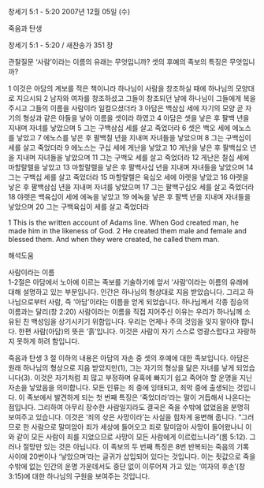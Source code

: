 창세기 5:1 - 5:20 
2007년 12월 05일 (수)

죽음과 탄생



창세기 5:1 - 5:20 / 새찬송가 351 장


관찰질문
‘사람’이라는 이름의 유래는 무엇입니까?
셋의 후예의 족보의 특징은 무엇입니까? 

1 이것은 아담의 계보를 적은 책이니라 하나님이 사람을 창조하실 때에 하나님의 모양대로 지으시되 2 남자와 여자를 창조하셨고 그들이 창조되던 날에 하나님이 그들에게 복을 주시고 그들의 이름을 사람이라 일컬으셨더라 3 아담은 백삼십 세에 자기의 모양 곧 자기의 형상과 같은 아들을 낳아 이름을 셋이라 하였고 4 아담은 셋을 낳은 후 팔백 년을 지내며 자녀를 낳았으며 5 그는 구백삼십 세를 살고 죽었더라 6 셋은 백오 세에 에노스를 낳았고 7 에노스를 낳은 후 팔백칠 년을 지내며 자녀들을 낳았으며 8 그는 구백십이 세를 살고 죽었더라 
9 에노스는 구십 세에 게난을 낳았고 10 게난을 낳은 후 팔백십오 년을 지내며 자녀들을 낳았으며 11 그는 구백오 세를 살고 죽었더라 12 게난은 칠십 세에 마할랄렐을 낳았고 13 마할랄렐을 낳은 후 팔백사십 년을 지내며 자녀들을 낳았으며 14 그는 구백십 세를 살고 죽었더라 
15 마할랄렐은 육십오 세에 야렛을 낳았고 16 야렛을 낳은 후 팔백삼십 년을 지내며 자녀를 낳았으며 17 그는 팔백구십오 세를 살고 죽었더라 18 야렛은 백육십이 세에 에녹을 낳았고 19 에녹을 낳은 후 팔백 년을 지내며 자녀들을 낳았으며 20 그는 구백육십이 세를 살고 죽었더라  

1 This is the written account of Adams line. When God created man, he made him in the likeness of God. 2 He created them male and female and blessed them. And when they were created, he called them man.

해석도움





사람이라는 이름  
1-2절은 아담에서 노아에 이르는 족보를 기술하기에 앞서 ‘사람’이라는 이름의 유래에 대해 설명하고 있는 부분입니다. 인간은 하나님의 형상대로 지음 받았습니다. 그리고 하나님으로부터 사람, 즉 ‘아담’이라는 이름을 얻게 되었습니다. 하나님께서 각종 짐승의 이름과는 달리(창 2:20) 사람이라는 이름을 직접 지어주신 이유는 우리가 하나님께 소유된 친 백성임을 상기시키기 위함입니다. 우리는 언제나 주의 것임을 잊지 말아야 합니다. 한편 사람(아담)의 뜻은 ‘흙’입니다. 이것은 사람이 자기 스스로 영광스럽다고 자랑하지 못하게 하려 함입니다.  

죽음과 탄생  3
절 이하의 내용은 아담의 자손 중 셋의 후예에 대한 족보입니다. 아담은 원래 하나님의 형상으로 지음 받았지만(1), 그는 자기의 형상을 닮은 자녀를 낳게 되었습니다(3). 이것은 자기처럼 죄 많고 부정하며 유혹에 빠지기 쉽고 죽어야 할 운명을 지닌 자손을 낳았음을 의미합니다. 모든 인류는 죄 중에 잉태되고, 죄악 중에 출생되는 것입니다. 이 족보에서 발견하게 되는 첫 번째 특징은 ‘죽었더라’라는 말이 거듭해서 나온다는 점입니다. 그리하여 아무리 장수한 사람일지라도 결국은 죽을 수밖에 없었음을 분명히 보여주고 있습니다. 이것은 ‘죄의 삯은 사망이라’는 사실을 힘차게 웅변해 줍니다. “그러므로 한 사람으로 말미암아 죄가 세상에 들어오고 죄로 말미암아 사망이 들어왔나니 이와 같이 모든 사람이 죄를 지었으므로 사망이 모든 사람에게 이르렀느니라”(롬 5:12). 그러나 절망만 있는 것은 아닙니다. 이 족보의 두 번째 특징은 8번 반복되는 죽음의 기록 사이에 20번이나 ‘낳았으며’라는 글귀가 삽입되어 있다는 것입니다. 이는 죗값으로 죽을 수밖에 없는 인간의 운명 가운데서도 중단 없이 이루어져 가고 있는 ‘여자의 후손’(창 3:15)에 대한 하나님의 구원을 보여주는 것입니다.